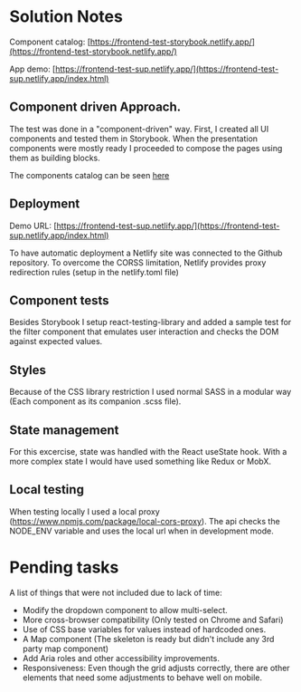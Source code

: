 # Solution Notes

Component catalog: [https://frontend-test-storybook.netlify.app/](https://frontend-test-storybook.netlify.app/)

App demo: [https://frontend-test-sup.netlify.app/](https://frontend-test-sup.netlify.app/index.html)


## Component driven Approach.

The test was done in a "component-driven" way. First, I created all UI components and tested them in Storybook. When the presentation components were mostly ready I proceeded to compose the pages using them as building blocks.

The components catalog can be seen [here](https://frontend-test-storybook.netlify.app/)

## Deployment

Demo URL: [https://frontend-test-sup.netlify.app/](https://frontend-test-sup.netlify.app/index.html)

To have automatic deployment a Netlify site was connected to the Github repository. To overcome the CORSS limitation, Netlify provides proxy redirection rules (setup in the netlify.toml file)

## Component tests

Besides Storybook I setup react-testing-library and added a sample test for the filter component that emulates user interaction and checks the DOM against expected values. 

## Styles

Because of the CSS library restriction I used normal SASS in a modular way (Each component as its companion .scss file). 

## State management

For this excercise, state was handled with the React useState hook. With a more complex state I would have used something like Redux or MobX.

## Local testing

When testing locally I used a local proxy (https://www.npmjs.com/package/local-cors-proxy). The api checks the NODE_ENV variable and uses the local url when in development mode.

# Pending tasks

A list of things that were not included due to lack of time:

- Modify the dropdown component to allow multi-select.
- More cross-browser compatibility (Only tested on Chrome and Safari)
- Use of CSS base variables for values instead of hardcoded ones.
- A Map component (The skeleton is ready but didn't include any 3rd party map component)
- Add Aria roles and other accessibility improvements.
- Responsiveness: Even though the grid adjusts correctly, there are other elements that need some adjustments to behave well on mobile.

